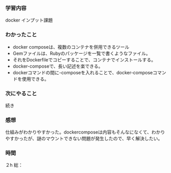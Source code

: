 ### 学習内容
docker インプット課題
### わかったこと
- docker composeは、複数のコンテナを併用できるツール
- Gemファイルは、Rubyのパッケージを一覧で書くようなファイル。
- それをDockerfileでコピーすることで、コンテナでインストールする。
- docker-composeで、長い記述を楽できる。
- dockerコマンドの間に-composeを入れることで、docker-composeコマンドを使用できる。
### 次にやること
続き
### 感想
仕組みがわかりやすかった。dockercomposeは内容もそんなになくて、わかりやすかったが、謎のマウントできない問題が発生したので、早く解決したい。
### 時間
２h
総：
